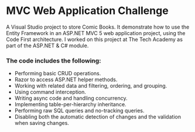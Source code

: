 # MVC Web Application Challenge

A Visual Studio project to store Comic Books. It demonstrate how to use the Entity Framework in an ASP.NET MVC 5 web application 
project, using the Code First architecture. I worked on this project at The Tech Academy as part of the ASP.NET & C# module.

### The code includes the following:

* Performing basic CRUD operations.
* Razor to access ASP.NET helper methods.
* Working with related data and filtering, ordering, and grouping.
* Using command interception.
* Writing async code and handling concurrency.
* Implementing table-per-hierarchy inheritance.
* Performing raw SQL queries and no-tracking queries.
* Disabling both the automatic detection of changes and the validation when saving changes.

